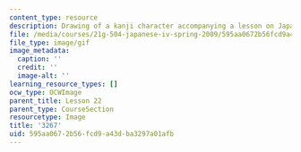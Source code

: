 ```yaml
---
content_type: resource
description: Drawing of a kanji character accompanying a lesson on Japanese.
file: /media/courses/21g-504-japanese-iv-spring-2009/595aa0672b56fcd9a43dba3297a01afb_3267.gif
file_type: image/gif
image_metadata:
  caption: ''
  credit: ''
  image-alt: ''
learning_resource_types: []
ocw_type: OCWImage
parent_title: Lesson 22
parent_type: CourseSection
resourcetype: Image
title: '3267'
uid: 595aa067-2b56-fcd9-a43d-ba3297a01afb
---
```


